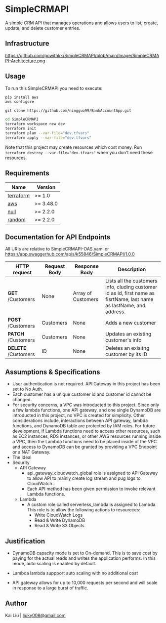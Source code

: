 # SimpleCRMAPI
A simple CRM API that manages operations and allows users to list, create, update, and delete customer entries.

## Infrastructure
https://github.com/gowithkk/SimpleCRMAPI/blob/main/Image/SimpleCRMAPI-Architecture.png

## Usage

To run this SimpleCRMAPI you need to execute:

```bash
pip install aws
aws configure
```

```
git clone https://github.com/ningguo99/BankAccountApp.git
```

```bash
cd SimpleCRMAPI
terraform workspace new dev
terraform init
terraform plan --var-file="dev.tfvars"
terraform apply --var-file="dev.tfvars"
```

Note that this project may create resources which cost money. Run `terraform destroy --var-file="dev.tfvars"` when you don't need these resources.

## Requirements

| Name | Version |
|------|---------|
| <a name="requirement_terraform"></a> [terraform](#requirement\_terraform) | >= 1.0 |
| <a name="requirement_aws"></a> [aws](#requirement\_aws) | >= 3.48.0 |
| <a name="requirement_archive"></a> [null](#requirement\_null) | >= 2.2.0 |
| <a name="requirement_random"></a> [random](#requirement\_random) | >= 2.2.0 |


## Documentation for API Endpoints

All URIs are relative to SimpleCRMAPI-OAS.yaml or https://app.swaggerhub.com/apis/k55846/SimpleCRMAPI/1.0.0

HTTP request | Request Body | Response Body | Description
------------ | ------------- | ------------- | ------------- 
**GET** /Customers  | None | Array of Customers | Lists all the customers info, cluding customer id as id, first name as fisrtName, last name as lastName, and address.
**POST** /Customers | Customers | None | Adds a new customer
**PATCH** /Customers | Customers | None | Updates an existing customer&#39;s info
**DELETE** /Customers | ID | None |  Deletes an exisitng customer by its ID



## Assumptions & Specifications
 * User authentication is not required. API Gateway in this project has been set to No Auth.
 * Each customer has a unique customer id and customer id cannot be changed.
 * For security concerns, a VPC was introducted to this project. Since only a few lambda functions, one API gateway, and one single DynamoDB are introducted in this project, no VPC is created for simplicity. Other considerations include, interactions between API gateway, lambda functions, and DynamoDB table are protected by IAM roles. For future development, if Lambda functions need to access other resources, such as EC2 instances, RDS instances, or other AWS resources running inside a VPC, then the Lambda functions need to be placed inside of the VPC and access to DynamoDB can be granted by providing a VPC Endpoint or a NAT Gateway. 
 * The ideal 
 * Security 
     * API Gateway
          * api_gateway_cloudwatch_global role is assigned to API Gateway to allow API to mainly create log stream and pug logs to CloudWatch.
          * Each API method has been given permission to invoke relevant Lambda functions.
     * Lambda
          * A custom role called serverless_lambda is assigned to Lambda. This role is to allow the following actions to resoureces:
               * Write CloudWatch Logs 
               * Read & Write DynamoDB 
               * Read & Write S3 Objects


## Justification
* DynamoDB 
capacity mode is set to On-demand. This is to save cost by paying for the actual reads and writes the application performs.
In this mode, auto scaling is enabled by default. 

* Lambda 
lambda suppport auto scaling with no additional cost

* API gateway 
allows for up to 10,000 requests per second and will scale in response to a large burst of traffic.

## Author
Kai Liu | liuky008@gmail.com